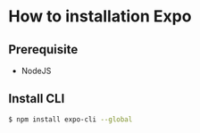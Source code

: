 # How to installation Expo

## Prerequisite
- NodeJS

## Install CLI
```bash
$ npm install expo-cli --global
```